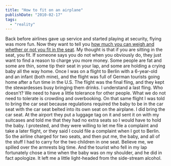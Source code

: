 ```yaml
---
title: "How to fit on an airplane"
publishDate: "2010-02-17"
tags: 
  - "reality"
---
```


Back before airlines gave up service and started playing at security, flying was more fun. Now they want to tell you [how much you can weigh and whether or not you fit in the seat](http://www.salon.com/life/broadsheet/feature/2010/02/16/flying_while_fat/index.html). My thought is that if you are sitting in the seat, you fit. If someone says you do not when you obviously do, they just want to find a reason to charge you more money. Some people are fat and some are thin, some tip their seat in your lap, and some are holding a crying baby all the way home. Once I was on a flight to Berlin with a 6-year-old and an infant (both mine), and the flight was full of German tourists going home after a fun time in the U.S. The flight was the final fling, and they kept the stewardesses busy bringing them drinks. I understand a last fling. Who doesn't? We need to have a little tolerance for other people. What we do not need to tolerate is crowding and overbooking. On that same flight I was told to bring the car seat because regulations required the baby to be in the car seat with the car seat belted into its own seat on the airplane. I did bring the car seat. At the airport they put a luggage tag on it and sent it on with my suitcases and told me that they had no extra seats so I would have to hold the baby. I protested, and they were willing to let me file a complaint and take a later flight, or they said I could file a complaint when I got to Berlin. So the airline charged for two seats, and then put me, the baby, and all of the stuff I had to carry for the two children in one seat. Believe me, we spilled over the armrests big time. And the tourist who fell in my lap fortunately chose a time when the baby was on my shoulder, and he did in fact apologize. It left me a little light-headed from the side-stream alcohol.
